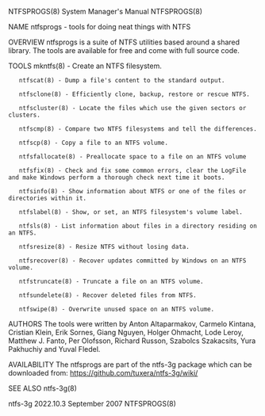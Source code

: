 NTFSPROGS(8)							    System Manager's Manual							  NTFSPROGS(8)

NAME
       ntfsprogs - tools for doing neat things with NTFS

OVERVIEW
       ntfsprogs is a suite of NTFS utilities based around a shared library.  The tools are available for free and come with full source code.

TOOLS
       mkntfs(8) - Create an NTFS filesystem.

       ntfscat(8) - Dump a file's content to the standard output.

       ntfsclone(8) - Efficiently clone, backup, restore or rescue NTFS.

       ntfscluster(8) - Locate the files which use the given sectors or clusters.

       ntfscmp(8) - Compare two NTFS filesystems and tell the differences.

       ntfscp(8) - Copy a file to an NTFS volume.

       ntfsfallocate(8) - Preallocate space to a file on an NTFS volume

       ntfsfix(8) - Check and fix some common errors, clear the LogFile and make Windows perform a thorough check next time it boots.

       ntfsinfo(8) - Show information about NTFS or one of the files or directories within it.

       ntfslabel(8) - Show, or set, an NTFS filesystem's volume label.

       ntfsls(8) - List information about files in a directory residing on an NTFS.

       ntfsresize(8) - Resize NTFS without losing data.

       ntfsrecover(8) - Recover updates committed by Windows on an NTFS volume.

       ntfstruncate(8) - Truncate a file on an NTFS volume.

       ntfsundelete(8) - Recover deleted files from NTFS.

       ntfswipe(8) - Overwrite unused space on an NTFS volume.

AUTHORS
       The tools were written by Anton Altaparmakov, Carmelo Kintana, Cristian Klein, Erik Sornes, Giang Nguyen, Holger Ohmacht, Lode Leroy, Matthew J. Fanto,
       Per Olofsson, Richard Russon, Szabolcs Szakacsits, Yura Pakhuchiy and Yuval Fledel.

AVAILABILITY
       The ntfsprogs are part of the ntfs-3g package which can be downloaded from:
       https://github.com/tuxera/ntfs-3g/wiki/

SEE ALSO
       ntfs-3g(8)

ntfs-3g 2022.10.3							September 2007								  NTFSPROGS(8)
